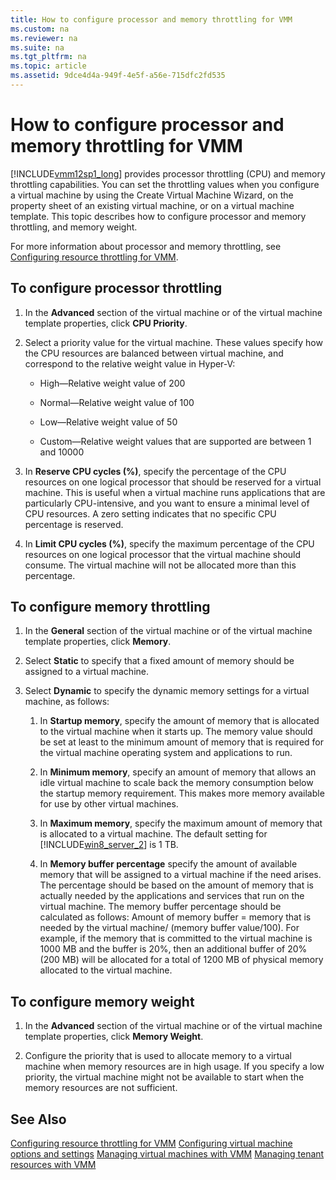 ```yaml
---
title: How to configure processor and memory throttling for VMM
ms.custom: na
ms.reviewer: na
ms.suite: na
ms.tgt_pltfrm: na
ms.topic: article
ms.assetid: 9dce4d4a-949f-4e5f-a56e-715dfc2fd535
---
```

# How to configure processor and memory throttling for VMM
[!INCLUDE[vmm12sp1_long](Token/vmm12sp1_long_md.md)] provides processor throttling \(CPU\) and memory throttling capabilities. You can set the throttling values when you configure a virtual machine by using the Create Virtual Machine Wizard, on the property sheet of an existing virtual machine, or on a virtual machine template. This topic describes how to configure processor and memory throttling, and memory weight.

For more information about processor and memory throttling, see [Configuring resource throttling for VMM](Configuring-resource-throttling-for-VMM.md).

## <a name="BKMK_CPUThrottle"></a>To configure processor throttling

1.  In the **Advanced** section of the virtual machine or of the virtual machine template properties, click **CPU Priority**.

2.  Select a priority value for the virtual machine. These values specify how the CPU resources are balanced between virtual machine, and correspond to the relative weight value in Hyper\-V:

    -   High—Relative weight value of 200

    -   Normal—Relative weight value of 100

    -   Low—Relative weight value of 50

    -   Custom—Relative weight values that are supported are between 1 and 10000

3.  In **Reserve CPU cycles \(%\)**, specify the percentage of the CPU resources on one logical processor that should be reserved for a virtual machine. This is useful when a virtual machine runs applications that are particularly CPU\-intensive, and you want to ensure a minimal level of CPU resources. A zero setting indicates that no specific CPU percentage is reserved.

4.  In **Limit CPU cycles \(%\)**, specify the maximum percentage of the CPU resources on one logical processor that the virtual machine should consume. The virtual machine will not be allocated more than this percentage.

## <a name="BKMK_MemoryThrottle"></a>To configure memory throttling

1.  In the **General** section of the virtual machine or of the virtual machine template properties, click **Memory**.

2.  Select **Static** to specify that a fixed amount of memory should be assigned to a virtual machine.

3.  Select **Dynamic** to specify the dynamic memory settings for a virtual machine, as follows:

    1.  In **Startup memory**, specify the amount of memory that is allocated to the virtual machine when it starts up. The memory value should be set at least to the minimum amount of memory that is required for the virtual machine operating system and applications to run.

    2.  In **Minimum memory**, specify an amount of memory that allows an idle virtual machine to scale back the memory consumption below the startup memory requirement. This makes more memory available for use by other virtual machines.

    3.  In **Maximum memory**, specify the maximum amount of memory that is allocated to a virtual machine. The default setting for [!INCLUDE[win8_server_2](Token/win8_server_2_md.md)] is 1 TB.

    4.  In **Memory buffer percentage** specify the amount of available memory that will be assigned to a virtual machine if the need arises. The percentage should be based on the amount of memory that is actually needed by the applications and services that run on the virtual machine. The memory buffer percentage should be calculated as follows: Amount of memory buffer \= memory that is needed by the virtual machine\/ \(memory buffer value\/100\). For example, if the memory that is committed to the virtual machine is 1000 MB and the buffer is 20%, then an additional buffer of 20% \(200 MB\) will be allocated for a total of 1200 MB of physical memory allocated to the virtual machine.

## <a name="BKMK_Weight"></a>To configure memory weight

1.  In the **Advanced** section of the virtual machine or of the virtual machine template properties, click **Memory Weight**.

2.  Configure the priority that is used to allocate memory to a virtual machine when memory resources are in high usage. If you specify a low priority, the virtual machine might not be available to start when the memory resources are not sufficient.

## See Also
[Configuring resource throttling for VMM](Configuring-resource-throttling-for-VMM.md)
[Configuring virtual machine options and settings](Configuring-virtual-machine-options-and-settings.md)
[Managing virtual machines with VMM](Managing-virtual-machines-with-VMM.md)
[Managing tenant resources with VMM](Managing-tenant-resources-with-VMM.md)


